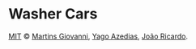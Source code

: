 # Washer Cars

[MIT](https://github.com/GiovanniSM20/washerCars/blob/master/LICENSE) © [Martins Giovanni](https://github.com/GiovanniSM20), [Yago Azedias](https://github.com/yagoazedias), [João Ricardo](https://github.com/jrflga).
